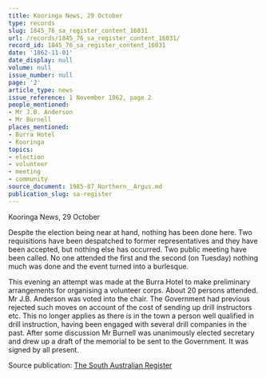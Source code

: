 ```yaml
---
title: Kooringa News, 29 October
type: records
slug: 1845_76_sa_register_content_16031
url: /records/1845_76_sa_register_content_16031/
record_id: 1845_76_sa_register_content_16031
date: '1862-11-01'
date_display: null
volume: null
issue_number: null
page: '2'
article_type: news
issue_reference: 1 November 1862, page 2
people_mentioned:
- Mr J.B. Anderson
- Mr Burnell
places_mentioned:
- Burra Hotel
- Kooringa
topics:
- election
- volunteer
- meeting
- community
source_document: 1985-87_Northern__Argus.md
publication_slug: sa-register
---
```


Kooringa News, 29 October

Despite the election being near at hand, nothing has been done here.  Two requisitions have been despatched to former representatives and they have been accepted, but nothing else has occurred.  Two public meeting have been called.  No one attended the first and the second (on Tuesday) nothing much was done and the event turned into a burlesque.

This evening an attempt was made at the Burra Hotel to make preliminary arrangements for organising a volunteer corps.  About 20 persons attended.  Mr J.B. Anderson was voted into the chair.  The Government had previous rejected such moves on account of the cost of sending up drill instructors etc.  This no longer applies as there is in the town a person well qualified in drill instruction, having been engaged with several drill companies in the past.  After some discussion Mr Burnell was unanimously elected secretary and drew up a draft of the memorial to be sent to the Government.  It was signed by all present.

Source publication: [The South Australian Register](/publications/sa-register/)
